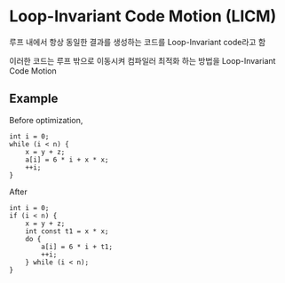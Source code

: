 # Loop-Invariant Code Motion (LICM)

루프 내에서 항상 동일한 결과를 생성하는 코드를 Loop-Invariant code라고 함

이러한 코드는 루프 밖으로 이동시켜 컴파일러 최적화 하는 방법을 Loop-Invariant Code Motion

## Example

Before optimization,

```none
int i = 0;
while (i < n) {
    x = y + z;
    a[i] = 6 * i + x * x;
    ++i;
}
```

After

```none
int i = 0;
if (i < n) {
    x = y + z;
    int const t1 = x * x;
    do {
        a[i] = 6 * i + t1;
        ++i;
    } while (i < n);
}
```
